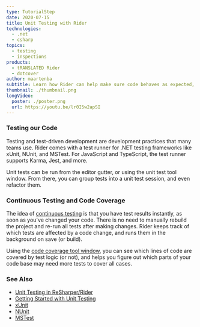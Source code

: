 ```yaml
---
type: TutorialStep
date: 2020-07-15
title: Unit Testing with Rider
technologies:
  - .net
  - csharp
topics:
  - testing
  - inspections
products:
  - tRANSLATED Rider
  - dotcover
author: maartenba
subtitle: Learn how Rider can help make sure code behaves as expected, with continuous testing and code coverage.
thumbnail: ./thumbnail.png
longVideo:
  poster: ./poster.png
  url: https://youtu.be/lr0I5w2apSI
---
```


### Testing our Code

Testing and test-driven development are development practices that many teams use. Rider comes with a test runner for .NET testing frameworks like xUnit, NUnit, and MSTest. For JavaScript and TypeScript, the test runner supports Karma, Jest, and more.

Unit tests can be run from the editor gutter, or using the unit test tool window. From there, you can group tests into a unit test session, and even refactor them.

### Continuous Testing and Code Coverage

The idea of [continuous testing](https://www.jetbrains.com/help/rider/Work_with_Continuous_Testing.html) is that you have test results instantly, as soon as you've changed your code. There is no need to manually rebuild the project and re-run all tests after making changes. Rider keeps track of which tests are affected by a code change, and runs them in the background on save (or build).

Using the [code coverage tool window](https://www.jetbrains.com/help/rider/Unit_Tests_Coverage_window.html), you can see which lines of code are covered by test logic (or not), and helps you figure out which parts of your code base may need more tests to cover all cases.

### See Also

- [Unit Testing in ReSharper/Rider](https://www.jetbrains.com/help/rider/Unit_Testing__Index.html)
- [Getting Started with Unit Testing](https://www.jetbrains.com/help/rider/Getting_Started_with_Unit_Testing.html)
- [xUnit](https://xunit.github.io/)
- [NUnit](https://nunit.org/)
- [MSTest](https://docs.microsoft.com/en-us/previous-versions/ms243147(v=vs.90)?redirectedfrom=MSDN)